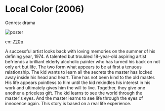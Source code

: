 # Local Color (2006)

Genres: drama

![poster](http://image.tmdb.org/t/p/w500/bGMuv4pejg5Sov7UPdrmAdDVFHV.jpg)

en:
  [720p](magnet:?xt=urn:btih:2382D13648BE6E9806E54E9BE1A7F38093BC99F1&tr=udp://glotorrents.pw:6969/announce&tr=udp://tracker.opentrackr.org:1337/announce&tr=udp://torrent.gresille.org:80/announce&tr=udp://tracker.openbittorrent.com:80&tr=udp://tracker.coppersurfer.tk:6969&tr=udp://tracker.leechers-paradise.org:6969&tr=udp://p4p.arenabg.ch:1337&tr=udp://tracker.internetwarriors.net:1337)
  


A successful artist looks back with loving memories on the summer of his defining year, 1974. A talented but troubled 18-year-old aspiring artist befriends a brilliant elderly alcoholic painter who has turned his back on not only art but life. The two form what appears to be at first a tenuous relationship. The kid wants to learn all the secrets the master has locked away inside his head and heart. Time has not been kind to the old master. His life appears pointless to him until the kid rekindles his interest in his work and ultimately gives him the will to live. Together, they give one another a priceless gift. The kid learns to see the world through the master's eyes. And the master learns to see life through the eyes of innocence again. This story is based on a real life experience.